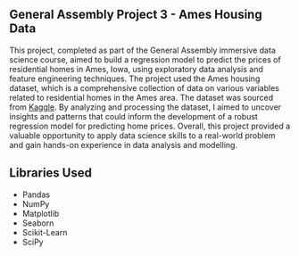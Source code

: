 ## General Assembly Project 3 - Ames Housing Data 
This project, completed as part of the General Assembly immersive data science course, aimed to build a regression model to predict the prices of residential homes in Ames, Iowa, using exploratory data analysis and feature engineering techniques. The project used the Ames housing dataset, which is a comprehensive collection of data on various variables related to residential homes in the Ames area. The dataset was sourced from [Kaggle](https://www.kaggle.com/c/house-prices-advanced-regression-techniques). By analyzing and processing the dataset, I aimed to uncover insights and patterns that could inform the development of a robust regression model for predicting home prices. Overall, this project provided a valuable opportunity to apply data science skills to a real-world problem and gain hands-on experience in data analysis and modelling.

## Libraries Used
* Pandas
* NumPy
* Matplotlib
* Seaborn
* Scikit-Learn
* SciPy
